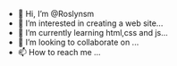 - 👋 Hi, I’m @Roslynsm
- 👀 I’m interested in creating a web site...
- 🌱 I’m currently learning html,css and js...
- 💞️ I’m looking to collaborate on ...
- 📫 How to reach me ...

<!---
Roslynsm/Roslynsm is a ✨ special ✨ repository because its `README.md` (this file) appears on your GitHub profile.
You can click the Preview link to take a look at your changes.
--->
